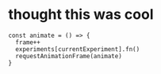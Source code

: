 # thought this was cool

```
const animate = () => {
  frame++
  experiments[currentExperiment].fn()
  requestAnimationFrame(animate)
}
```
